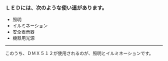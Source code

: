 ### ＬＥＤには、次のような使い道があります。 
 
* 照明  
* イルミネーション  
* 安全表示器  
* 機器用光源  

---
このうち、ＤＭＸ５１２が使用されるのが、照明とイルミネーションです。

 